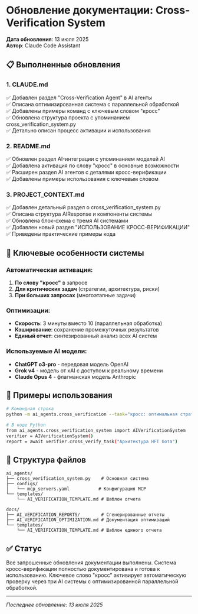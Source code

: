 # Обновление документации: Cross-Verification System

**Дата обновления**: 13 июля 2025  
**Автор**: Claude Code Assistant

## 📋 Выполненные обновления

### 1. CLAUDE.md
✅ Добавлен раздел "Cross-Verification Agent" в AI агенты  
✅ Описана оптимизированная система с параллельной обработкой  
✅ Добавлены примеры команд с ключевым словом "кросс"  
✅ Обновлена структура проекта с упоминанием cross_verification_system.py  
✅ Детально описан процесс активации и использования  

### 2. README.md
✅ Обновлен раздел AI-интеграции с упоминанием моделей AI  
✅ Добавлена активация по слову "кросс" в основные возможности  
✅ Расширен раздел AI агентов с деталями кросс-верификации  
✅ Добавлены примеры использования с ключевым словом  

### 3. PROJECT_CONTEXT.md
✅ Добавлен детальный раздел о cross_verification_system.py  
✅ Описана структура AIResponse и компоненты системы  
✅ Обновлена блок-схема с тремя AI системами  
✅ Добавлен новый раздел "ИСПОЛЬЗОВАНИЕ КРОСС-ВЕРИФИКАЦИИ"  
✅ Приведены практические примеры кода  

## 🔑 Ключевые особенности системы

### Автоматическая активация:
1. **По слову "кросс"** в запросе
2. **Для критических задач** (стратегии, архитектура, риски)
3. **При больших запросах** (многоэтапные задачи)

### Оптимизации:
- **Скорость**: 3 минуты вместо 10 (параллельная обработка)
- **Кэширование**: сохранение промежуточных результатов
- **Единый отчет**: синтезированный анализ всех AI систем

### Используемые AI модели:
- **ChatGPT o3-pro** - передовая модель OpenAI
- **Grok v4** - модель от xAI с доступом к реальному времени
- **Claude Opus 4** - флагманская модель Anthropic

## 📝 Примеры использования

```bash
# Командная строка
python -m ai_agents.cross_verification --task="кросс: оптимальная стратегия арбитража"

# В коде Python
from ai_agents.cross_verification_system import AIVerificationSystem
verifier = AIVerificationSystem()
report = await verifier.cross_verify_task("Архитектура HFT бота")
```

## 📁 Структура файлов

```
ai_agents/
├── cross_verification_system.py    # Основная система
├── configs/
│   └── mcp_servers.yaml           # Конфигурация MCP
└── templates/
    └── AI_VERIFICATION_TEMPLATE.md # Шаблон отчета

docs/
├── AI_VERIFICATION_REPORTS/        # Сгенерированные отчеты
├── AI_VERIFICATION_OPTIMIZATION.md # Документация оптимизаций
└── templates/
    └── AI_VERIFICATION_TEMPLATE.md # Шаблон единого отчета
```

## ✅ Статус

Все запрошенные обновления документации выполнены. Система кросс-верификации полностью документирована и готова к использованию. Ключевое слово "кросс" активирует автоматическую проверку через три AI системы с оптимизированной параллельной обработкой.

---

*Последнее обновление: 13 июля 2025*